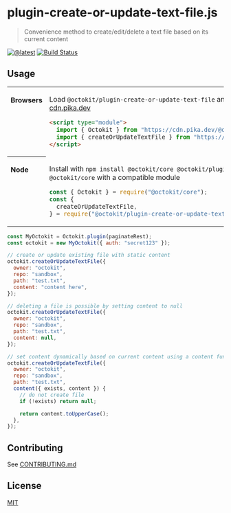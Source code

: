 # plugin-create-or-update-text-file.js

> Convenience method to create/edit/delete a text file based on its current content

[![@latest](https://img.shields.io/npm/v/@octokit/plugin-create-or-update-text-file.svg)](https://www.npmjs.com/package/@octokit/plugin-create-or-update-text-file)
[![Build Status](https://github.com/octokit/plugin-create-or-update-text-file.js/workflows/Test/badge.svg)](https://github.com/octokit/plugin-create-or-update-text-file.js/actions?query=workflow%3ATest+branch%3Amain)

## Usage

<table>
<tbody valign=top align=left>
<tr><th>

Browsers

</th><td width=100%>

Load `@octokit/plugin-create-or-update-text-file` and [`@octokit/core`](https://github.com/octokit/core.js) (or core-compatible module) directly from [cdn.pika.dev](https://cdn.pika.dev)

```html
<script type="module">
  import { Octokit } from "https://cdn.pika.dev/@octokit/core";
  import { createOrUpdateTextFile } from "https://cdn.pika.dev/@octokit/plugin-create-or-update-text-file";
</script>
```

</td></tr>
<tr><th>

Node

</th><td>

Install with `npm install @octokit/core @octokit/plugin-create-or-update-text-file`. Optionally replace `@octokit/core` with a compatible module

```js
const { Octokit } = require("@octokit/core");
const {
  createOrUpdateTextFile,
} = require("@octokit/plugin-create-or-update-text-file");
```

</td></tr>
</tbody>
</table>

```js
const MyOctokit = Octokit.plugin(paginateRest);
const octokit = new MyOctokit({ auth: "secret123" });

// create or update existing file with static content
octokit.createOrUpdateTextFile({
  owner: "octokit",
  repo: "sandbox",
  path: "test.txt",
  content: "content here",
});

// deleting a file is possible by setting content to null
octokit.createOrUpdateTextFile({
  owner: "octokit",
  repo: "sandbox",
  path: "test.txt",
  content: null,
});

// set content dynamically based on current content using a content function
octokit.createOrUpdateTextFile({
  owner: "octokit",
  repo: "sandbox",
  path: "test.txt",
  content({ exists, content }) {
    // do not create file
    if (!exists) return null;

    return content.toUpperCase();
  },
});
```

## Contributing

See [CONTRIBUTING.md](CONTRIBUTING.md)

## License

[MIT](LICENSE)
